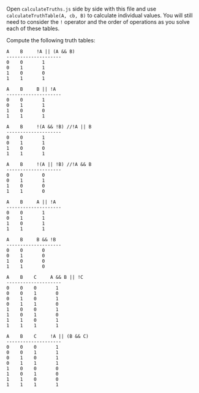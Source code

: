Open `calculateTruths.js` side by side with this file and use
`calculateTruthTable(A, cb, B)` to calculate individual values. You will still
need to consider the `!` operator and the order of operations as you solve each
of these tables.

Compute the following truth tables:


```
A    B     !A || (A && B)
--------------------
0    0       1
0    1       1
1    0       0
1    1       1
```

```
A    B     B || !A
--------------------
0    0       1
0    1       1
1    0       0
1    1       1
```

```
A    B     !(A && !B) //!A || B
--------------------
0    0       1
0    1       1
1    0       0
1    1       1
```

```
A    B     !(A || !B) //!A && B
--------------------
0    0       0
0    1       1
1    0       0
1    1       0
```

```
A    B     A || !A
--------------------
0    0       1
0    1       1
1    0       1
1    1       1
```

```
A    B     B && !B
--------------------
0    0       0
0    1       0
1    0       0
1    1       0
```

```
A    B    C     A && B || !C
--------------------
0    0    0       1
0    0    1       0
0    1    0       1
0    1    1       0
1    0    0       1
1    0    1       0
1    1    0       1
1    1    1       1
```

```
A    B    C     !A || (B && C)
--------------------
0    0    0       1
0    0    1       1
0    1    0       1
0    1    1       1
1    0    0       0
1    0    1       0
1    1    0       0
1    1    1       1
```
